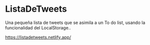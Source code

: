 # ListaDeTweets

Una pequeña lista de tweets que se asimila a un To do list, usando la funcionalidad del LocalStorage..

https://listadetweets.netlify.app/
